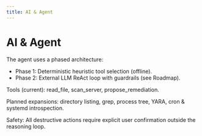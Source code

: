```yaml
---
title: AI & Agent
---
```


# AI & Agent

The agent uses a phased architecture:

- Phase 1: Deterministic heuristic tool selection (offline).
- Phase 2: External LLM ReAct loop with guardrails (see Roadmap).

Tools (current): read_file, scan_server, propose_remediation.

Planned expansions: directory listing, grep, process tree, YARA, cron & systemd introspection.

Safety: All destructive actions require explicit user confirmation outside the reasoning loop.
